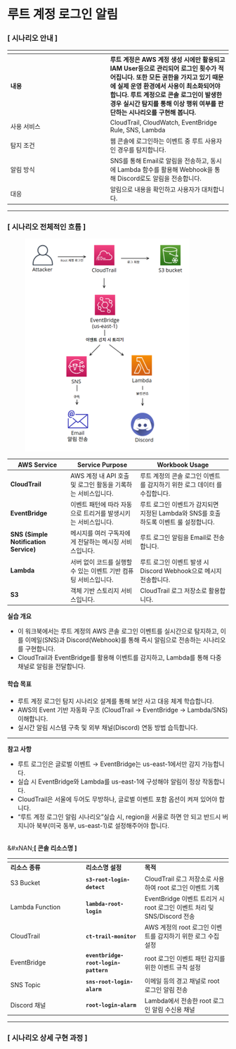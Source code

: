 # 루트 계정 로그인 알림

### **\[ 시나리오 안내 ]**&#x20;

<table data-header-hidden><thead><tr><th width="213.20001220703125"></th><th></th></tr></thead><tbody><tr><td><strong>내용</strong></td><td><strong>루트 계정은 AWS 계정 생성 시에만 활용되고 IAM User등으로 관리되어 로그인 횟수가 적어집니다. 또한 모든 권한을 가지고 있기 때문에 실제 운영 환경에서 사용이 최소화되어야 합니다. 루트 계정으로 콘솔 로그인이 발생한 경우 실시간 탐지를 통해 이상 행위 여부를 판단하는 시나리오를 구현해 봅니다.</strong></td></tr><tr><td>사용 서비스</td><td>CloudTrail, CloudWatch, EventBridge Rule, SNS, Lambda</td></tr><tr><td>탐지 조건</td><td>웹 콘솔에 로그인하는 이벤트 중 루트 사용자인 경우를 탐지합니다.</td></tr><tr><td>알림 방식</td><td>SNS를 통해 Email로 알림을 전송하고, 동시에 Lambda 함수를 활용해 Webhook을 통해 Discord로도 알림을 전송합니다.</td></tr><tr><td>대응</td><td>알림으로 내용을 확인하고 사용자가 대처합니다.</td></tr></tbody></table>

***

### **\[ 시나리오 전체적인 흐름 ]**

<figure><img src=".gitbook/assets/image (33).png" alt="" width="375"><figcaption></figcaption></figure>

| **AWS Service**                       | **Service Purpose**                    | **Workbook Usage**                                   |
| ------------------------------------- | -------------------------------------- | ---------------------------------------------------- |
| **CloudTrail**                        | AWS 계정 내 API 호출 및 로그인 활동을 기록하는 서비스입니다. | 루트 계정의 콘솔 로그인 이벤트를 감지하기 위한 로그 데이터 를수집합니다.            |
| **EventBridge**                       | 이벤트 패턴에 따라 자동으로 트리거를 발생시키는 서비스입니다.     | 루트 로그인 이벤트가 감지되면 지정된 Lambda와 SNS를 호출하도록 이벤트 룰 설정합니다. |
| **SNS (Simple Notification Service)** | 메시지를 여러 구독자에게 전달하는 메시징 서비스입니다.         | 루트 로그인 알림을 Email로 전송합니다.                             |
| **Lambda**                            | 서버 없이 코드를 실행할 수 있는 이벤트 기반 컴퓨팅 서비스입니다.  | 루트 로그인 이벤트 발생 시 Discord Webhook으로 메시지 전송합니다.         |
| **S3**                                | 객체 기반 스토리지 서비스입니다.                     | CloudTrail 로그 저장소로 활용합니다.                            |

**실습 개요**

* 이  워크북에서는 루트 계정의 AWS 콘솔 로그인 이벤트를 실시간으로 탐지하고, 이를 이메일(SNS)과 Discord(Webhook)를 통해 즉시 알림으로 전송하는 시나리오를 구현합니다.
* CloudTrail과 EventBridge를 활용해 이벤트를 감지하고, Lambda를 통해 다중 채널로 알림을 전달합니다.

#### **학습 목표**

* 루트 계정 로그인 탐지 시나리오 설계를 통해 보안 사고 대응 체계 학습합니다.
* AWS의 Event 기반 자동화 구조 (CloudTrail → EventBridge → Lambda/SNS) 이해합니다.
* 실시간 알림 시스템 구축 및 외부 채널(Discord) 연동 방법 습득합니다.

***

**참고 사항**

* 루트 로그인은 글로벌 이벤트 → EventBridge는 us-east-1에서만 감지 가능합니다.
* 실습 시 EventBridge와 Lambda를 us-east-1에 구성해야 알림이 정상 작동합니다.
* CloudTrail은 서울에 두어도 무방하나, 글로벌 이벤트 포함 옵션이 켜져 있어야 합니다.
* “루트 계정 로그인 알림 시나리오”실습 시, region을 서울로 하면 안 되고 반드시 버지니아 북부(미국 동부, us-east-1)로 설정해주어야  합니다.

\
&#xNAN;**\[ 콘솔 리소스명 ]**

<table data-header-hidden><thead><tr><th width="157.79998779296875"></th><th></th><th></th></tr></thead><tbody><tr><td><strong>리소스 종류</strong></td><td><strong>리소스명 설정</strong></td><td><strong>목적</strong></td></tr><tr><td>S3 Bucket</td><td><strong><code>s3-root-login-detect</code></strong></td><td>CloudTrail 로그 저장소로 사용하여 root 로그인 이벤트 기록</td></tr><tr><td>Lambda Function</td><td><strong><code>lambda-root-login</code></strong></td><td>EventBridge 이벤트 트리거 시 root 로그인 이벤트 처리 및 SNS/Discord 전송</td></tr><tr><td>CloudTrail</td><td><strong><code>ct-trail-monitor</code></strong></td><td>AWS 계정의 root 로그인 이벤트를 감지하기 위한 로그 수집 설정</td></tr><tr><td>EventBridge</td><td><strong><code>eventbridge-root-login-pattern</code></strong></td><td>root 로그인 이벤트 패턴 감지를 위한 이벤트 규칙 설정</td></tr><tr><td>SNS Topic</td><td><strong><code>sns-root-login-alarm</code></strong></td><td>이메일 등의 경고 채널로 root 로그인 알림 전송</td></tr><tr><td>Discord 채널</td><td><strong><code>root-login-alarm</code></strong></td><td>Lambda에서 전송한 root 로그인 알림 수신용 채널</td></tr></tbody></table>

***

### **\[ 시나리오 상세 구현 과정 ]**

